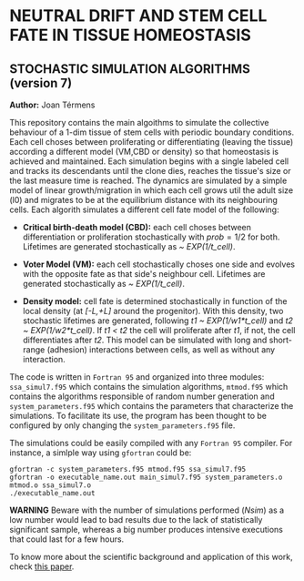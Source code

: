 # NEUTRAL DRIFT AND STEM CELL FATE IN TISSUE HOMEOSTASIS
## STOCHASTIC SIMULATION ALGORITHMS (version 7)
 
**Author:** Joan Térmens

This repository contains the main algoithms to simulate the collective behaviour of a 1-dim tissue of stem cells with periodic boundary conditions. Each cell choses between proliferating or differentiating (leaving the tissue) according a different model (VM,CBD or density) so that homeostasis is achieved and maintained. Each simulation begins with a single labeled cell and tracks its descendants until the clone dies, reaches the tissue's size or the last measure time is reached. The dynamics are simulated by a simple model of linear growth/migration in which each cell grows util the adult size (l0) and migrates to be at the equilibrium distance with its neighbouring cells. Each algorith simulates a different cell fate model of the following:

* **Critical birth-death model (CBD):** each cell choses between differentiation or proliferation stochastically with $prob=1/2$ for both. Lifetimes are generated stochastically as *\~ EXP(1/t_cell)*.

* **Voter Model (VM):** each cell stochastically choses one side and evolves with the opposite fate as that side's neighbour cell. Lifetimes are generated stochastically as *\~ EXP(1/t_cell)*.

* **Density model:** cell fate is determined stochastically in function of the local density (at *\[-L,+L\]* around the progenitor). With this density, two stochastic lifetimes are generated, following *t1 \~ EXP(1/w1\*t_cell)* and *t2 \~ EXP(1/w2\*t_cell)*. If *t1 < t2* the cell will proliferate after *t1*, if not, the cell differentiates after *t2*. This model can be simulated with long and short-range (adhesion) interactions between cells, as well as without any interaction.

The code is written in `Fortran 95` and organized into three modules: `ssa_simul7.f95` which contains the simulation algorithms, `mtmod.f95` which contains the algorithms responsible of random number generation and `system_parameters.f95` which contains the parameters that characterize the simulations. To facilitate its use, the program has been thought to be configured by only changing the `system_parameters.f95` file.

The simulations could be easily compiled with any `Fortran 95` compiler. For instance, a simlple way using `gfortran` could be:

```
gfortran -c system_parameters.f95 mtmod.f95 ssa_simul7.f95
gfortran -o executable_name.out main_simul7.f95 system_parameters.o mtmod.o ssa_simul7.o
./executable_name.out
```
**WARNING** Beware with the number of simulations performed (*Nsim*) as a low number would lead to bad results due to the lack of statistically significant sample, whereas a big number produces intensive executions that could last for a few hours.

To know more about the scientific background and application of this work, check [this paper](http://diposit.ub.edu/dspace/handle/2445/141704).

